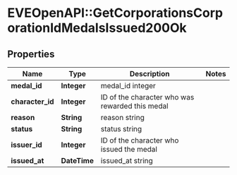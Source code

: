 # EVEOpenAPI::GetCorporationsCorporationIdMedalsIssued200Ok

## Properties
Name | Type | Description | Notes
------------ | ------------- | ------------- | -------------
**medal_id** | **Integer** | medal_id integer | 
**character_id** | **Integer** | ID of the character who was rewarded this medal | 
**reason** | **String** | reason string | 
**status** | **String** | status string | 
**issuer_id** | **Integer** | ID of the character who issued the medal | 
**issued_at** | **DateTime** | issued_at string | 


